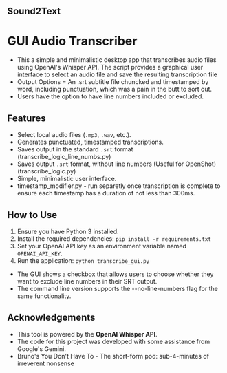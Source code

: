 ## Sound2Text
# GUI Audio Transcriber

* This a simple and minimalistic desktop app that transcribes audio files using OpenAI's Whisper API. The script provides a graphical user interface to select an audio file and save the resulting transcription file
* Output Options = An .srt subtitle file chuncked and timestamped by word, including punctuation, which was a pain in the butt to sort out. 
* Users have the option to have line numbers included or excluded.

## Features

* Select local audio files (`.mp3`, `.wav`, etc.).
* Generates punctuated, timestamped transcriptions.
* Saves output in the standard `.srt` format (transcribe_logic_line_numbs.py)
* Saves output  `.srt` format, without line numbers (Useful for OpenShot) (transcribe_logic.py)
* Simple, minimalistic user interface.
* timestamp_modifier.py - run separetly once transcription is complete to ensure each timestamp has a duration of not less than 300ms.

## How to Use

1.  Ensure you have Python 3 installed.
2.  Install the required dependencies: `pip install -r requirements.txt`
3.  Set your OpenAI API key as an environment variable named `OPENAI_API_KEY`.
4.  Run the application: `python transcribe_gui.py`
* The GUI shows a checkbox that allows users to choose whether they want to exclude line numbers in their SRT output.
* The command line version supports the --no-line-numbers flag for the same functionality.

## Acknowledgements

* This tool is powered by the **OpenAI Whisper API**.
* The code for this project was developed with some assistance from Google's Gemini.
* Bruno's You Don't Have To - The short-form pod: sub-4-minutes of irreverent nonsense
